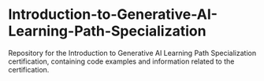 # Introduction-to-Generative-AI-Learning-Path-Specialization
Repository for the Introduction to Generative AI Learning Path Specialization certification, containing code examples and information related to the certification.
